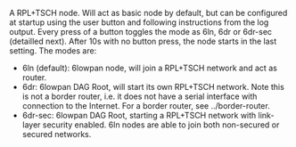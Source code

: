 A RPL+TSCH node. Will act as basic node by default, but can be configured at startup
using the user button and following instructions from the log output. Every press
of a button toggles the mode as 6ln, 6dr or 6dr-sec (detailled next). After 10s with
no button press, the node starts in the last setting. The modes are:
* 6ln (default): 6lowpan node, will join a RPL+TSCH network and act as router.
* 6dr: 6lowpan DAG Root, will start its own RPL+TSCH network. Note this is not a
border router, i.e. it does not have a serial interface with connection to
the Internet. For a border router, see ../border-router.
* 6dr-sec: 6lowpan DAG Root, starting a RPL+TSCH network with link-layer security
enabled. 6ln nodes are able to join both non-secured or secured networks.
